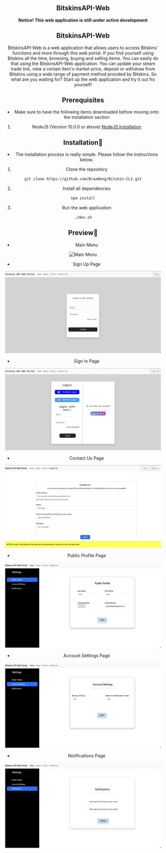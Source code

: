 ## <center>BitskinsAPI-Web<center>

<center><strong>Notice! This web application is still under active development</strong><center>

## BitskinsAPI-Web

BitskinsAPI-Web is a web application that allows users to access Bitskins' functions and more through this web portal. If you find yourself using Bitskins all the time, browsing, buying and selling items. You can easily do that using the BitskinsAPI-Web application. You can update your steam trade link, view a certain item's market price, deposit or withdraw from Bitskins using a wide range of payment method provided by Bitskins. So what are you waiting for? Start up the web application and try it out fro yourself!

## Prerequisites

- Make sure to have the following items downloaded before moving onto the installation section

1. NodeJS (Version 10.0.0 or above)
   [NodeJS Installation](https://nodejs.org/en/download/current)

## Installation💾

- The installation process is really simple. Please follow the instructions below.

1. Clone the repository

```sh
git clone https://github.com/BraxWong/Bitskin-CLI.git
```

2. Install all dependencies

```sh
npm install
```

3. Run the web application

```sh
./dev.sh
```

## Preview📸

- Main Menu

![Main Menu](/Resources/HomePage.png)

- Sign Up Page

![Sign Up Page](Resources/SignUpPage.png)

- Sign In Page

![Sign In Page](Resources/SignInPage.png)

- Contact Us Page

![Contact Us Page](Resources/ContactUsPage.png)

- Public Profile Page

![Public Profile Page](Resources/PublicProfilePage.png)

- Account Settings Page

![Account Settings Page](Resources/AccountSettingsPage.png)

- Notifications Page

![Notifications Page](Resources/NotificationsPage.png)
